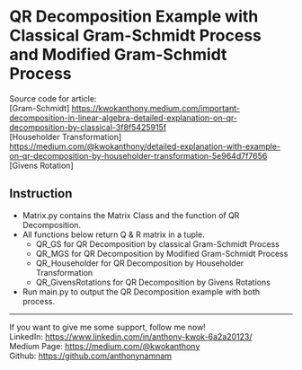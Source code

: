 # QR Decomposition Example with Classical Gram-Schmidt Process and Modified Gram-Schmidt Process

Source code for article:  
 [Gram-Schmidt] https://kwokanthony.medium.com/important-decomposition-in-linear-algebra-detailed-explanation-on-qr-decomposition-by-classical-3f8f5425915f  
 [Householder Transformation] https://medium.com/@kwokanthony/detailed-explanation-with-example-on-qr-decomposition-by-householder-transformation-5e964d7f7656  
 [Givens Rotation]

## Instruction

- Matrix.py contains the Matrix Class and the function of QR Decomposition.
- All functions below return Q & R matrix in a tuple.
  - QR_GS for QR Decomposition by classical Gram-Schmidt Process
  - QR_MGS for QR Decomposition by Modified Gram-Schmidt Process
  - QR_Householder for QR Decomposition by Householder Transformation
  - QR_GivensRotations for QR Decomposition by Givens Rotations
- Run main.py to output the QR Decomposition example with both process.

---

If you want to give me some support, follow me now!  
 LinkedIn: https://www.linkedin.com/in/anthony-kwok-6a2a20123/  
 Medium Page: https://medium.com/@kwokanthony  
 Github: https://github.com/anthonynamnam
